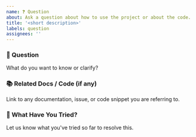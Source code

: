 ```yaml
---
name: ❓ Question
about: Ask a question about how to use the project or about the code.
title: '<short description>'
labels: question
assignees: ''
---
```


### 🤔 Question

What do you want to know or clarify?

### 📚 Related Docs / Code (if any)

Link to any documentation, issue, or code snippet you are referring to.

### 🧠 What Have You Tried?

Let us know what you've tried so far to resolve this.
